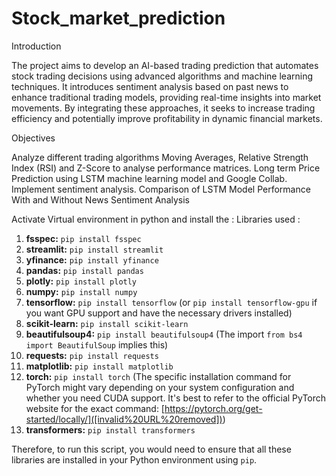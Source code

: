# Stock_market_prediction
Introduction

The project aims to develop an AI-based trading prediction that automates stock trading decisions using advanced algorithms and machine learning techniques.
It introduces sentiment analysis based on past news to enhance traditional trading models, providing real-time insights into market movements.
By integrating these approaches, it seeks to increase trading efficiency and potentially improve profitability in dynamic financial markets.

Objectives

Analyze different trading algorithms Moving Averages, Relative Strength Index (RSI) and Z-Score to analyse performance matrices.
Long term Price Prediction using LSTM machine learning model and Google Collab.
Implement sentiment analysis.
Comparison of LSTM Model Performance With and Without News Sentiment Analysis

Activate Virtual environment in python and install the :
Libraries used :
1.  **fsspec:** `pip install fsspec`
2.  **streamlit:** `pip install streamlit`
3.  **yfinance:** `pip install yfinance`
4.  **pandas:** `pip install pandas`
5.  **plotly:** `pip install plotly`
6.  **numpy:** `pip install numpy`
7.  **tensorflow:** `pip install tensorflow` (or `pip install tensorflow-gpu` if you want GPU support and have the necessary drivers installed)
8.  **scikit-learn:** `pip install scikit-learn`
9.  **beautifulsoup4:** `pip install beautifulsoup4` (The import `from bs4 import BeautifulSoup` implies this)
10. **requests:** `pip install requests`
11. **matplotlib:** `pip install matplotlib`
12. **torch:** `pip install torch` (The specific installation command for PyTorch might vary depending on your system configuration and whether you need CUDA support. It's best to refer to the official PyTorch website for the exact command: [https://pytorch.org/get-started/locally/]([invalid%20URL%20removed]))
13. **transformers:** `pip install transformers`

Therefore, to run this script, you would need to ensure that all these libraries are installed in your Python environment using `pip`.


